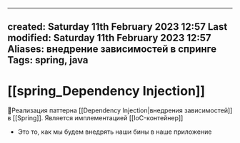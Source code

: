 
---
created: Saturday 11th February 2023 12:57
Last modified: Saturday 11th February 2023 12:57
Aliases: внедрение зависимостей в спринге
Tags: spring, java
---

# [[spring_Dependency Injection]]

📌Реализация паттерна [[Dependency Injection|внедрения зависимостей]] в [[Spring]]. Является имплементацией [[IoC-контейнер]] 
- Это то, как мы будем внедрять наши бины в наше приложение
 
